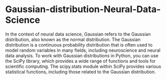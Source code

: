 # Gaussian-distribution-Neural-Data-Science
In the context of neural data science, Gaussian refers to the Gaussian distribution, also known as the normal distribution. The Gaussian distribution is a continuous probability distribution that is often used to model random variables in many fields, including neuroscience and neural data analysis.
To work with Gaussian distributions in Python, you can use the SciPy library, which provides a wide range of functions and tools for scientific computing. The scipy.stats module within SciPy provides various statistical functions, including those related to the Gaussian distribution.
